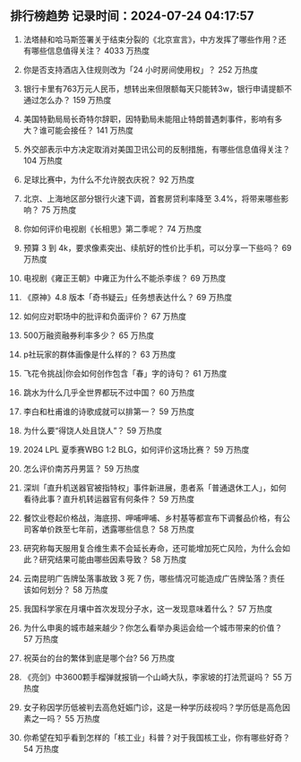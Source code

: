 
## 排行榜趋势 记录时间：2024-07-24 04:17:57
  
  1. 法塔赫和哈马斯签署关于结束分裂的《北京宣言》，中方发挥了哪些作用？还有哪些信息值得关注？ 4033 万热度
    
  2. 你是否支持酒店入住规则改为「24 小时房间使用权」？ 252 万热度
    
  3. 银行卡里有763万元人民币，想转出来但限额每天只能转3w，银行申请提额不通过怎么办？ 159 万热度
    
  4. 美国特勤局局长奇特尔辞职，因特勤局未能阻止特朗普遇刺事件，影响有多大？谁可能会接任？ 141 万热度
    
  5. 外交部表示中方决定取消对美国卫讯公司的反制措施，有哪些信息值得关注？ 104 万热度
    
  6. 足球比赛中，为什么不允许脱衣庆祝？ 92 万热度
    
  7. 北京、上海地区部分银行火速下调，首套房贷利率降至 3.4%，将带来哪些影响？ 75 万热度
    
  8. 你如何评价电视剧《长相思》第二季呢？ 74 万热度
    
  9. 预算 3 到 4k，要求像素突出、续航好的性价比手机，可以分享一下些吗？ 69 万热度
    
  10. 电视剧《雍正王朝》中雍正为什么不能杀李绂？ 69 万热度
    
  11. 《原神》4.8 版本「奇书疑云」任务想表达什么？ 69 万热度
    
  12. 如何应对职场中的批评和负面评价？ 67 万热度
    
  13. 500万融资融券利率多少？ 65 万热度
    
  14. p社玩家的群体画像是什么样的？ 63 万热度
    
  15. 飞花令挑战|你会如何创作包含「春」字的诗句？ 61 万热度
    
  16. 跳水为什么几乎全世界都玩不过中国？ 60 万热度
    
  17. 李白和杜甫谁的诗歌成就可以排第一？ 59 万热度
    
  18. 为什么要“得饶人处且饶人”？ 59 万热度
    
  19. 2024 LPL 夏季赛WBG 1:2 BLG，如何评价这场比赛？ 59 万热度
    
  20. 怎么评价南苏丹男篮？ 59 万热度
    
  21. 深圳「直升机送器官被指特权」事件新进展，患者系「普通退休工人」，如何看待此事？直升机转运器官有何条件？ 59 万热度
    
  22. 餐饮业卷起价格战，海底捞、呷哺呷哺、乡村基等都宣布下调餐品价格，有公司客单价跌至七年前，透露哪些信息？ 58 万热度
    
  23. 研究称每天服用复合维生素不会延长寿命，还可能增加死亡风险，为什么会如此？研究结果可能由哪些因素导致？ 58 万热度
    
  24. 云南昆明广告牌坠落事故致 3 死 7 伤，哪些情况可能造成广告牌坠落？责任该如何划分？ 58 万热度
    
  25. 我国科学家在月壤中首次发现分子水，这一发现意味着什么？ 57 万热度
    
  26. 为什么申奥的城市越来越少？你怎么看举办奥运会给一个城市带来的价值？ 57 万热度
    
  27. 祝英台的台的繁体到底是哪个台? 56 万热度
    
  28. 《亮剑》中3600颗手榴弹就报销一个山崎大队，李家坡的打法荒诞吗？ 55 万热度
    
  29. 女子称因学历低被判去高危妊娠门诊，这是一种学历歧视吗？学历低是高危因素之一吗？ 55 万热度
    
  30. 你希望在知乎看到怎样的「核工业」科普？对于我国核工业，你有哪些好奇？ 54 万热度
    